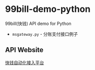 99bill-demo-python
==================

99bill(快钱) API demo for Python


* `msgateway.py` - 分账支付接口例子


API Website
-----------

[快钱自动化接入平台](http://open.99bill.com/)

